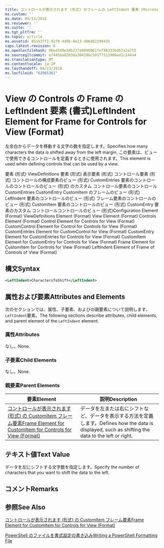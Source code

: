 ```yaml
---
title: コントロールが表示されます (形式) のフレームの LeftIndent 要素 |Microsoft Docs
ms.custom: ''
ms.date: 09/13/2016
ms.reviewer: ''
ms.suite: ''
ms.tgt_pltfrm: ''
ms.topic: article
ms.assetid: 85a53ff2-92f0-4d9b-8e13-d06d82299435
caps.latest.revision: 6
ms.openlocfilehash: 06ed340e3db237d4090961fef98333bd67a2a755
ms.sourcegitcommit: e7445ba8203da304286c591ff513900ad1c244a4
ms.translationtype: MT
ms.contentlocale: ja-JP
ms.lasthandoff: 04/23/2019
ms.locfileid: "62065361"
---
```

# <a name="leftindent-element-for-frame-for-controls-for-view-format"></a><span data-ttu-id="5c2c7-102">View の Controls の Frame の LeftIndent 要素 (書式)</span><span class="sxs-lookup"><span data-stu-id="5c2c7-102">LeftIndent Element for Frame for Controls for View (Format)</span></span>

<span data-ttu-id="5c2c7-103">左余白からデータを移動する文字の数を指定します。</span><span class="sxs-lookup"><span data-stu-id="5c2c7-103">Specifies how many characters the data is shifted away from the left margin.</span></span> <span data-ttu-id="5c2c7-104">この要素は、ビューで使用できるコントロールを定義するときに使用されます。</span><span class="sxs-lookup"><span data-stu-id="5c2c7-104">This element is used when defining controls that can be used by a view.</span></span>

<span data-ttu-id="5c2c7-105">要素 (形式) ViewDefinitions 要素 (形式) 表示要素 (形式) コントロール要素 (形式) コントロールの構成要素のビュー (形式) CustomEntries 要素のコントロールのコントロールのビュー (形式) のカスタム コントロール要素のコントロールCustomEntries CustomEntry CustomItem のフレームのビュー (形式) LeftIndent 要素のコントロールのビュー (形式) フレーム要素のコントロールのビュー (形式) CustomItem 要素のコントロールのビュー (形式) CustomEntry 要素のカスタム コントロールコントロールのビュー (形式)</span><span class="sxs-lookup"><span data-stu-id="5c2c7-105">Configuration Element (Format) ViewDefinitions Element (Format) View Element (Format) Controls Element (Format) Control Element for Controls for View (Format) CustomControl Element for Control for Controls for View (Format) CustomEntries Element for CustomControl for View (Format) CustomEntry Element for CustomEntries for Controls for View (Format) CustomItem Element for CustomEntry for Controls for View (Format) Frame Element for CustomItem for Controls for View (Format) LeftIndent Element of Frame of Controls of View (Format)</span></span>

## <a name="syntax"></a><span data-ttu-id="5c2c7-106">構文</span><span class="sxs-lookup"><span data-stu-id="5c2c7-106">Syntax</span></span>

```xml
<LeftIndent>CharactersToShift</LeftIndent>
```

## <a name="attributes-and-elements"></a><span data-ttu-id="5c2c7-107">属性および要素</span><span class="sxs-lookup"><span data-stu-id="5c2c7-107">Attributes and Elements</span></span>

<span data-ttu-id="5c2c7-108">次のセクションでは、属性、子要素、およびの親要素について説明します、`LeftIndent`要素。</span><span class="sxs-lookup"><span data-stu-id="5c2c7-108">The following sections describe attributes, child elements, and parent element of the `LeftIndent` element.</span></span>

### <a name="attributes"></a><span data-ttu-id="5c2c7-109">属性</span><span class="sxs-lookup"><span data-stu-id="5c2c7-109">Attributes</span></span>

<span data-ttu-id="5c2c7-110">なし。</span><span class="sxs-lookup"><span data-stu-id="5c2c7-110">None.</span></span>

### <a name="child-elements"></a><span data-ttu-id="5c2c7-111">子要素</span><span class="sxs-lookup"><span data-stu-id="5c2c7-111">Child Elements</span></span>

<span data-ttu-id="5c2c7-112">なし。</span><span class="sxs-lookup"><span data-stu-id="5c2c7-112">None.</span></span>

### <a name="parent-elements"></a><span data-ttu-id="5c2c7-113">親要素</span><span class="sxs-lookup"><span data-stu-id="5c2c7-113">Parent Elements</span></span>

|<span data-ttu-id="5c2c7-114">要素</span><span class="sxs-lookup"><span data-stu-id="5c2c7-114">Element</span></span>|<span data-ttu-id="5c2c7-115">説明</span><span class="sxs-lookup"><span data-stu-id="5c2c7-115">Description</span></span>|
|-------------|-----------------|
|[<span data-ttu-id="5c2c7-116">コントロールが表示されます (形式) の CustomItem フレーム要素</span><span class="sxs-lookup"><span data-stu-id="5c2c7-116">Frame Element for CustomItem for Controls for View (Format)</span></span>](./frame-element-for-customitem-for-controls-for-view-format.md)|<span data-ttu-id="5c2c7-117">データを左または右にシフトなど、データを表示する方法を定義します。</span><span class="sxs-lookup"><span data-stu-id="5c2c7-117">Defines how the data is displayed, such as shifting the data to the left or right.</span></span>|

## <a name="text-value"></a><span data-ttu-id="5c2c7-118">テキスト値</span><span class="sxs-lookup"><span data-stu-id="5c2c7-118">Text Value</span></span>

<span data-ttu-id="5c2c7-119">データを左にシフトする文字数を指定します。</span><span class="sxs-lookup"><span data-stu-id="5c2c7-119">Specify the number of characters that you want to shift the data to the left.</span></span>

## <a name="remarks"></a><span data-ttu-id="5c2c7-120">コメント</span><span class="sxs-lookup"><span data-stu-id="5c2c7-120">Remarks</span></span>

## <a name="see-also"></a><span data-ttu-id="5c2c7-121">参照</span><span class="sxs-lookup"><span data-stu-id="5c2c7-121">See Also</span></span>

[<span data-ttu-id="5c2c7-122">コントロールが表示されます (形式) の CustomItem フレーム要素</span><span class="sxs-lookup"><span data-stu-id="5c2c7-122">Frame Element for CustomItem for Controls for View (Format)</span></span>](./frame-element-for-customitem-for-controls-for-view-format.md)

[<span data-ttu-id="5c2c7-123">PowerShell のファイルを書式設定の書き込み</span><span class="sxs-lookup"><span data-stu-id="5c2c7-123">Writing a PowerShell Formatting File</span></span>](./writing-a-powershell-formatting-file.md)
